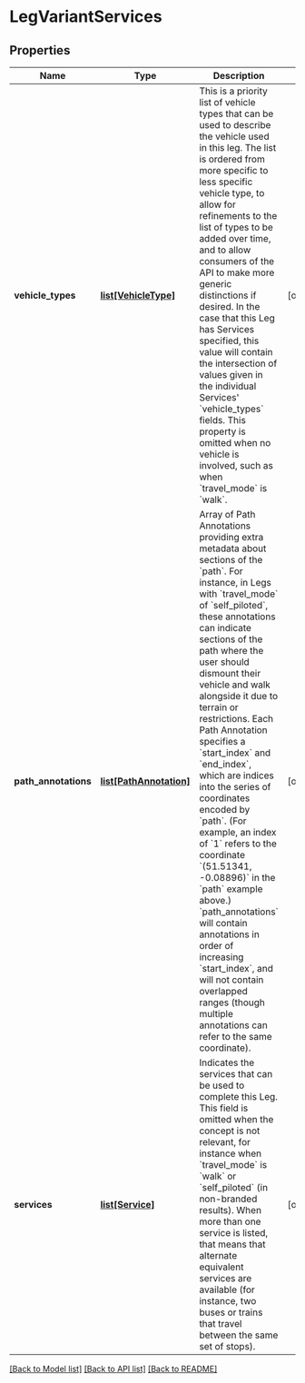 # LegVariantServices

## Properties
Name | Type | Description | Notes
------------ | ------------- | ------------- | -------------
**vehicle_types** | [**list[VehicleType]**](VehicleType.md) | This is a priority list of vehicle types that can be used to describe the vehicle used in this leg. The list is ordered from more specific to less specific vehicle type, to allow for refinements to the list of types to be added over time, and to allow consumers of the API to make more generic distinctions if desired. In the case that this Leg has Services specified, this value will contain the intersection of values given in the individual Services&#x27; &#x60;vehicle_types&#x60; fields.  This property is omitted when no vehicle is involved, such as when &#x60;travel_mode&#x60; is &#x60;walk&#x60;.  | [optional] 
**path_annotations** | [**list[PathAnnotation]**](PathAnnotation.md) | Array of Path Annotations providing extra metadata about sections of the &#x60;path&#x60;. For instance, in Legs with &#x60;travel_mode&#x60; of &#x60;self_piloted&#x60;, these annotations can indicate sections of the path where the user should dismount their vehicle and walk alongside it due to terrain or restrictions.  Each Path Annotation specifies a &#x60;start_index&#x60; and &#x60;end_index&#x60;, which are indices into the series of coordinates encoded by &#x60;path&#x60;. (For example, an index of &#x60;1&#x60; refers to the coordinate &#x60;(51.51341, -0.08896)&#x60; in the &#x60;path&#x60; example above.)  &#x60;path_annotations&#x60; will contain annotations in order of increasing &#x60;start_index&#x60;, and will not contain overlapped ranges (though multiple annotations can refer to the same coordinate).  | [optional] 
**services** | [**list[Service]**](Service.md) | Indicates the services that can be used to complete this Leg. This field is omitted when the concept is not relevant, for instance when &#x60;travel_mode&#x60; is &#x60;walk&#x60; or &#x60;self_piloted&#x60; (in non-branded results). When more than one service is listed, that means that alternate equivalent services are available (for instance, two buses or trains that travel between the same set of stops).  | [optional] 

[[Back to Model list]](../README.md#documentation-for-models) [[Back to API list]](../README.md#documentation-for-api-endpoints) [[Back to README]](../README.md)


